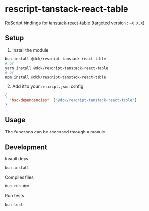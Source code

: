 # rescript-tanstack-react-table

ReScript bindings for [tanstack-react-table](https://github.com/X/Y) (targeted version : `~X.X.X`)

## Setup

1. Install the module

```bash
bun install @dck/rescript-tanstack-react-table
# or
yarn install @dck/rescript-tanstack-react-table
# or
npm install @dck/rescript-tanstack-react-table
```

2. Add it to your `rescript.json` config

```json
{
  "bsc-dependencies": ["@dck/rescript-tanstack-react-table"]
}
```

## Usage

The functions can be accessed through `X` module.

## Development

Install deps

```bash
bun install
```

Compiles files

```bash
bun run dev
```

Run tests

```bash
bun test
```
